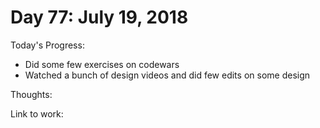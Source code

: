 # Day 77: July 19, 2018

Today's Progress: 
- Did some few exercises on codewars
- Watched a bunch of design videos and did few edits on some design

Thoughts:

Link to work: 